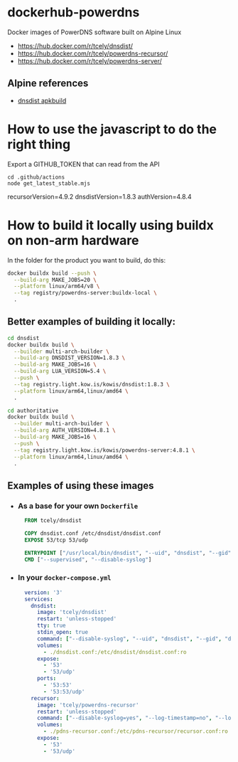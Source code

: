 # dockerhub-powerdns
Docker images of PowerDNS software built on Alpine Linux
- https://hub.docker.com/r/tcely/dnsdist/
- https://hub.docker.com/r/tcely/powerdns-recursor/
- https://hub.docker.com/r/tcely/powerdns-server/

## Alpine references

- [dnsdist apkbuild](https://git.alpinelinux.org/aports/tree/community/dnsdist/APKBUILD)


# How to use the javascript to do the right thing

Export a GITHUB_TOKEN that can read from the API

```shell
cd .github/actions
node get_latest_stable.mjs
```
recursorVersion=4.9.2
dnsdistVersion=1.8.3
authVersion=4.8.4

# How to build it locally using buildx on non-arm hardware

In the folder for the product you want to build, do this:

```bash
docker buildx build --push \
  --build-arg MAKE_JOBS=20 \
  --platform linux/arm64/v8 \
  --tag registry/powerdns-server:buildx-local \
  .
```

## Better examples of building it locally:
```bash
cd dnsdist
docker buildx build \
  --builder multi-arch-builder \
  --build-arg DNSDIST_VERSION=1.8.3 \
  --build-arg MAKE_JOBS=16 \
  --build-arg LUA_VERSION=5.4 \
  --push \
  --tag registry.light.kow.is/kowis/dnsdist:1.8.3 \
  --platform linux/arm64,linux/amd64 \
  .

cd authoritative
docker buildx build \
  --builder multi-arch-builder \
  --build-arg AUTH_VERSION=4.8.1 \
  --build-arg MAKE_JOBS=16 \
  --push \
  --tag registry.light.kow.is/kowis/powerdns-server:4.8.1 \
  --platform linux/arm64,linux/amd64 \
  .

```

## Examples of using these images

* ### As a base for your own `Dockerfile`
  ```dockerfile
    FROM tcely/dnsdist

    COPY dnsdist.conf /etc/dnsdist/dnsdist.conf
    EXPOSE 53/tcp 53/udp

    ENTRYPOINT ["/usr/local/bin/dnsdist", "--uid", "dnsdist", "--gid", "dnsdist"]
    CMD ["--supervised", "--disable-syslog"]
  ```
* ### In your `docker-compose.yml`
  ```yaml
    version: '3'
    services:
      dnsdist:
        image: 'tcely/dnsdist'
        restart: 'unless-stopped'
        tty: true
        stdin_open: true
        command: ["--disable-syslog", "--uid", "dnsdist", "--gid", "dnsdist", "--verbose"]
        volumes:
          - ./dnsdist.conf:/etc/dnsdist/dnsdist.conf:ro
        expose:
          - '53'
          - '53/udp'
        ports:
          - '53:53'
          - '53:53/udp'
      recursor:
        image: 'tcely/powerdns-recursor'
        restart: 'unless-stopped'
        command: ["--disable-syslog=yes", "--log-timestamp=no", "--local-address=0.0.0.0", "--setuid=pdns-recursor", "--setgid=pdns-recursor"]
        volumes:
          - ./pdns-recursor.conf:/etc/pdns-recursor/recursor.conf:ro
        expose:
          - '53'
          - '53/udp'

  ```
